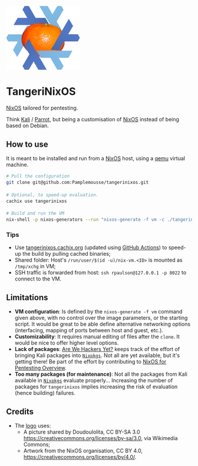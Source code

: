 <img src='./tangerinixos.png' width='200' />

# TangeriNixOS

[NixOS](https://nixos.org/) tailored for pentesting.

Think [Kali](https://www.kali.org/) / [Parrot](https://parrotlinux.org/), but being a customisation of [NixOS](https://nixos.org/) instead of being based on Debian.


## How to use

It is meant to be installed and run from a [NixOS](https://nixos.org/) host, using a [qemu](https://www.qemu.org/) virtual machine.

```bash
# Pull the configuration
git clone git@github.com:Pamplemousse/tangerinixos.git

# Optional, to speed-up evaluation.
cachix use tangerinixos

# Build and run the VM
nix-shell -p nixos-generators --run "nixos-generate -f vm -c ./tangerinixos.nix --run"
```

### Tips

* Use [tangerinixos.cachix.org](https://tangerinixos.cachix.org) (updated using [GitHub Actions](https://github.com/Pamplemousse/tangerinixos/blob/main/.github/workflows/test.yml)) to speed-up the build by pulling cached binaries;
* Shared folder: Host's `/run/user/$(id -u)/nix-vm.<ID>` is mounted as `/tmp/xchg` in VM;
* SSH traffic is forwarded from host: `ssh rpaulson@127.0.0.1 -p 8022` to connect to the VM.


## Limitations

* **VM configuration**:
  Is defined by the `nixos-generate -f vm` command given above, with no control over the image parameters, or the starting script.
  It would be great to be able define alternative networking options (interfacing, mapping of ports between host and guest, etc.).
* **Customizability**:
  It requires manual editing of files after the `clone`. It would be nice to offer higher level options.
* **Lack of packages**:
  [Are We Hackers Yet?](https://jjjollyjim.github.io/arewehackersyet/index.html) keeps track of the effort of bringing Kali packages into [`Nixpkgs`](https://github.com/NixOS/Nixpkgs).
  Not all are yet available, but it's getting there!
  Be part of the effort by contributing to [NixOS for Pentesting Overview](https://github.com/NixOS/nixpkgs/issues/81418).
* **Too many packages (for maintenance)**:
  Not all the packages from Kali available in [`Nixpkgs`](https://github.com/NixOS/Nixpkgs) evaluate properly...
  Increasing the number of packages for `tangerinixos` implies increasing the risk of evaluation (hence building) failures.


## Credits

* The [logo](./tangerinixos.png) uses:
  - A picture shared by Doudoulolita, CC BY-SA 3.0 <https://creativecommons.org/licenses/by-sa/3.0>, via Wikimedia Commons;
  - Artwork from the NixOS organisation, CC BY 4.0, <https://creativecommons.org/licenses/by/4.0/>.
